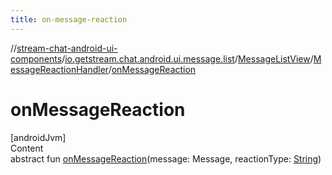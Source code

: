 ```yaml
---
title: on-message-reaction
---
```

//[stream-chat-android-ui-components](../../../../index.md)/[io.getstream.chat.android.ui.message.list](../../index.md)/[MessageListView](../index.md)/[MessageReactionHandler](index.md)/[onMessageReaction](onMessageReaction.md)



# onMessageReaction  
[androidJvm]  
Content  
abstract fun [onMessageReaction](onMessageReaction.md)(message: Message, reactionType: [String](https://kotlinlang.org/api/latest/jvm/stdlib/kotlin/-string/index.html))  



